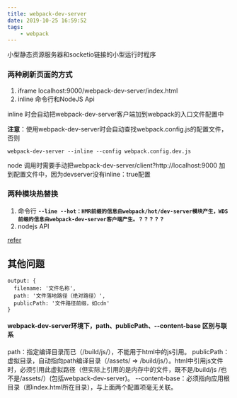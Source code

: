 ```yaml
---
title: webpack-dev-server
date: 2019-10-25 16:59:52
tags:
    - webpack
---
```


小型静态资源服务器和socketio链接的小型运行时程序

### 两种刷新页面的方式
1. iframe     localhost:9000/webpack-dev-server/index.html
2. inline     命令行和NodeJS Api

inline 时会自动把webpack-dev-server客户端加到webpack的入口文件配置中

**注意**：使用webpack-dev-server时会自动查找webpack.config.js的配置文件，否则
```aidl
webpack-dev-server --inline --config webpack.config.dev.js
```
node 调用时需要手动把webpack-dev-server/client?http://localhost:9000
加到配置文件中，因为devserver没有inline：true配置

### 两种模块热替换
1. 命令行  **`--line --hot：HMR前缀的信息由webpack/hot/dev-server模块产生，WDS
前缀的信息由webpack-dev-server客户端产生。？？？？？`**
2. nodejs API 






[refer](https://www.jianshu.com/p/941bfaf13be1)

## 其他问题
```aidl
output: {
  filename: '文件名称',
  path: '文件落地路径（绝对路径）',
  publicPath: '文件路径前缀，如cdn'
}

```

#### webpack-dev-server环境下，path、publicPath、--content-base 区别与联系
path：指定编译目录而已（/build/js/），不能用于html中的js引用。
publicPath：虚拟目录，自动指向path编译目录（/assets/ => 
/build/js/）。html中引用js文件时，必须引用此虚拟路径（但实际上引用的是内存中的文件，既不是/build/js
/也不是/assets/）(包括webpack-dev-server)。
--content-base：必须指向应用根目录（即index.html所在目录），与上面两个配置项毫无关联。

